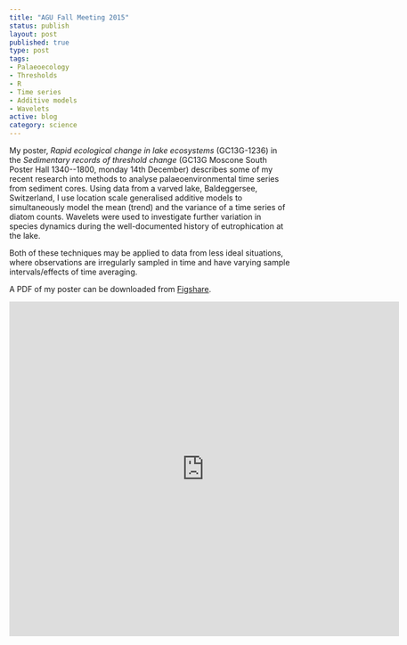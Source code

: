 ```yaml
--- 
title: "AGU Fall Meeting 2015"
status: publish
layout: post
published: true
type: post
tags:
- Palaeoecology
- Thresholds
- R
- Time series
- Additive models
- Wavelets
active: blog
category: science
---
```


My poster, *Rapid ecological change in lake ecosystems* (GC13G-1236) in the *Sedimentary records of threshold change* (GC13G Moscone South Poster Hall 1340--1800, monday 14th December) describes some of my recent research into methods to analyse palaeoenvironmental time series from sediment cores. Using data from a varved lake, Baldeggersee, Switzerland, I use location scale generalised additive models to simultaneously model the mean (trend) and the variance of a time series of diatom counts. Wavelets were used to investigate further variation in species dynamics during the well-documented history of eutrophication at the lake.

Both of these techniques may be applied to data from less ideal situations, where observations are irregularly sampled in time and have varying sample intervals/effects of time averaging. 

A PDF of my poster can be downloaded from
[Figshare](https://doi.org/10.6084/m9.figshare.2008245).

<div style="margin-left: auto; margin-right: auto; width: 700px; height: 601px;">
   <iframe src="https://widgets.figshare.com/articles/2008245/embed?show_title=1" frameborder="0" width="700" height="601"></iframe>
</div>
